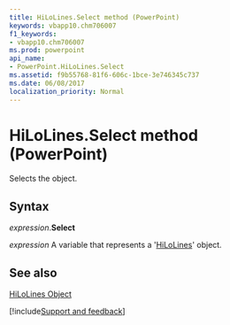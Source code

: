 ```yaml
---
title: HiLoLines.Select method (PowerPoint)
keywords: vbapp10.chm706007
f1_keywords:
- vbapp10.chm706007
ms.prod: powerpoint
api_name:
- PowerPoint.HiLoLines.Select
ms.assetid: f9b55768-81f6-606c-1bce-3e746345c737
ms.date: 06/08/2017
localization_priority: Normal
---
```



# HiLoLines.Select method (PowerPoint)

Selects the object.


## Syntax

_expression_.**Select**

_expression_ A variable that represents a '[HiLoLines](PowerPoint.HiLoLines.md)' object.


## See also


[HiLoLines Object](PowerPoint.HiLoLines.md)

[!include[Support and feedback](~/includes/feedback-boilerplate.md)]